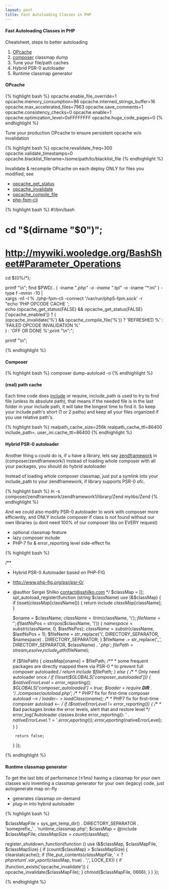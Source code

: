 ```yaml
---
layout: post
title: Fast Autoloading Classes in PHP
---
```


#### Fast Autoloading Classes in PHP

Cheatsheet, steps to better autoloading

1. [OPcache](http://php.net/manual/en/book.opcache.php)
2. [composer](https://getcomposer.org) classmap dump
3. Tune your file/path caches
4. Hybrid PSR-0 autoloader
5. Runtime classmap generator

#### OPcache

{% highlight bash %}
opcache.enable_file_override=1
opcache.memory_consumption=96
opcache.interned_strings_buffer=16
opcache.max_accelerated_files=7963
opcache.save_comments=1
opcache.consistency_checks=0
opcache.enable=1
opcache.optimization_level=0xFFFFFFFF
opcache.huge_code_pages=0
{% endhighlight %}

Tune your production OPcache to ensure persistent opcache w/o invalidation

{% highlight bash %}
opcache.revalidate_freq=300
opcache.validate_timestamps=0
opcache.blacklist_filename=/some/path/to/blacklist_file
{% endhighlight %}

Invalidate & recompile OPcache on each deploy ONLY for files you modified, see

* [opcache_get_status](http://php.net/manual/en/function.opcache-get-status.php)
* [opcache_invalidate](http://php.net/manual/en/function.opcache-invalidate.php)
* [opcache_compile_file](http://us1.php.net/manual/en/function.opcache-compile-file.php)
* [php-fpm-cli](https://gist.github.com/muhqu/91497df3a110f594b992)

{% highlight bash %}
#!/bin/bash

# cd "$(dirname "$0")";
# http://mywiki.wooledge.org/BashSheet#Parameter_Operations
cd ${0%/*};

printf "\n";
find $PWD/.. \( -iname "*.php" -o -iname "*.tpl" -o -iname "*.ini" \) -type f -mmin -10 | \
xargs -n1 -I % ./php-fpm-cli -connect '/var/run/php5-fpm.sock' -r \
"echo 'PHP OPCODE CACHE '; \
echo (opcache_get_status(FALSE) && opcache_get_status(FALSE)['opcache_enabled']) ? ( \
    (opcache_invalidate('%') && opcache_compile_file('%')) ? 'REFRESHED %' : 'FAILED OPCODE INVALIDATION %' \
) : 'OFF OR DONE %';print \"\n\";";

printf "\n";

{% endhighlight %}


#### Composer
{% highlight bash %}
composer dump-autoload -o
{% endhighlight %}

#### (real) path cache

Each time code does [include](http://php.net/manual/en/function.include.php) or require, 
include_path is used to try to find file (unless its absolute path), that means if the needed
file is in the last folder in your include path, it will take the longest time to find it.
So keep your include path's short (1 or 2 paths) and keep all your files organized if you use relative path's.

{% highlight bash %}
realpath_cache_size=256k
realpath_cache_ttl=86400
include_path=.
user_ini.cache_ttl=86400
{% endhighlight %}

#### Hybrid PSR-0 autoloader

Another thing u could do is, if u have a library, lets say [zendframework](https://github.com/zendframework/zf1) 
in (composer/zendframework/) instead of loading whole composer with all your packages, you should do hybrid autoloader

Instead of loading whole composer classmap, just put a symlink into your include_path to your zendframework,
if library supports PSR-0 ofc.

{% highlight bash %}
ln -s composer/zendframework/zendframework1/library/Zend mylibs/Zend
{% endhighlight %}

And we could also modify PSR-0 autoloader to work with composer more efficiently, and ONLY include composer
if class is not found without our own libraries (u dont need 100% of our composer libs on EVERY request)

* optional classmap feature
* lazy composer include
* PHP-7 fix & error_reporting level side-effect fix

{% highlight bash %}

/**
 * Hybrid PSR-0 Autoloader based on PHP-FIG
 * http://www.php-fig.org/psr/psr-0/
 * @author Sergei Shilko <contact@sshilko.com>
 */
$classMap = []; 
spl_autoload_register(function (string $className) use (&$classMap) {
    if (isset($classMap[$className])) {
        return include $classMap[$className];
    }

    $oname     = $className;
    $className = ltrim($className, '\\');
    $fileName  = '';
    if ($lastNsPos = strrpos($className, '\\')) {
        $namespace = substr($className, 0, $lastNsPos);
        $className = substr($className, $lastNsPos + 1);
        $fileName  = str_replace('\\', DIRECTORY_SEPARATOR, $namespace) . DIRECTORY_SEPARATOR;
    }
    $fileName .= str_replace('_', DIRECTORY_SEPARATOR, $className) . '.php';
    $filePath = stream_resolve_include_path($fileName);

    if ($filePath) {
        $classMap[$oname] = $filePath;
        /**
         * some frequent packages are directly mapped there via PSR-0
         * to prevent full composer autoloaded
         */
        return include $filePath;
    } else {
        /**
         * Only need autoloader once
         */
        if (!isset($GLOBALS['composer_autoloaded'])) {
            $nativeErrorLevel               = error_reporting();
            $GLOBALS['composer_autoloaded'] = true;
            $loader                         = require __DIR__ . '/../composer/autoload.php';
            /**
             * PHP7 fix for first-time composer autoload -->
             */
            $loader->loadClass($oname);
            /**
             * PHP7 fix for first-time composer autoload <--
             */
            if ($nativeErrorLevel != error_reporting()) {
                /**
                 * Bad packages broke the error levels, alert that and restore level
                 */
                error_log('Autoloader classes broke error_reporting(): ' . $nativeErrorLevel . ' != ' . error_reporting());
                error_reporting($nativeErrorLevel);
            }
        }

        return false;
    }
});

{% endhighlight %}


#### Runtime classmap generator

To get the last bits of performance (±1ms) having a classmap for your own classes w/o inventing a classmap generator
for your own (legacy) code, just autogenerate map on-fly

* generates classmap on-demand
* plug-in into hybrid autoloader

{% highlight bash %}

$classMapFile = sys_get_temp_dir() . DIRECTORY_SEPARATOR . 'someprefix_' . 'runtime_classmap.php';
$classMap     = @include $classMapFile;
$classMapSize = count($classMap);

register_shutdown_function(function () use (&$classMap, $classMapFile, $classMapSize) {
    if (count($classMap) > $classMapSize) {
        clearstatcache();
        if (file_put_contents($classMapFile, '<?php return ' . var_export($classMap, true) . ';', LOCK_EX)) {
            if (function_exists('opcache_invalidate')) {
                opcache_invalidate($classMapFile);
            }
            chmod($classMapFile, 0666);
        }
    }
});

{% endhighlight %}

